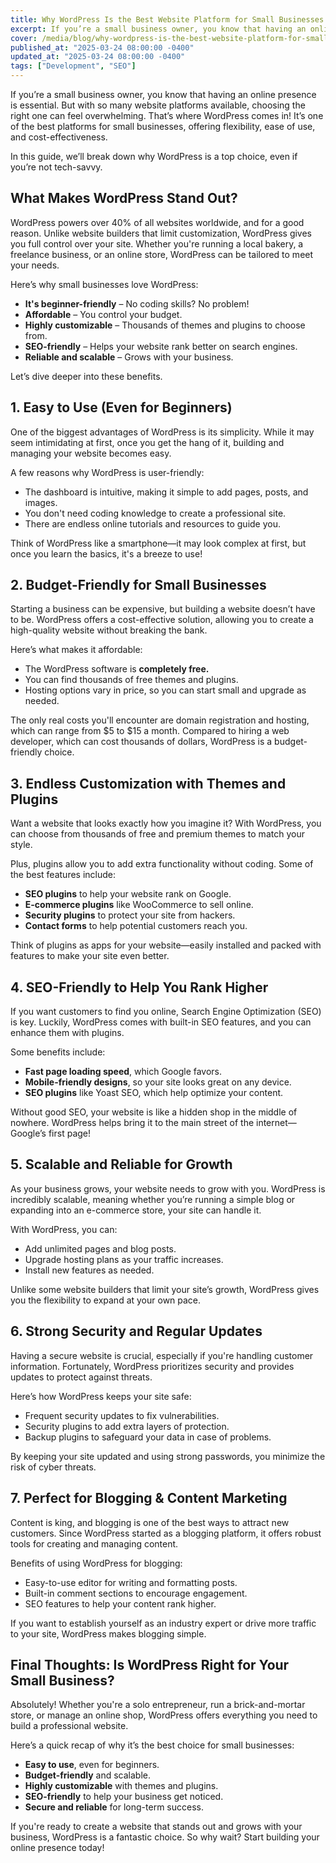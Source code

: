 ```yaml
---
title: Why WordPress Is the Best Website Platform for Small Businesses
excerpt: If you’re a small business owner, you know that having an online presence is essential. But with so many website platforms available...
cover: /media/blog/why-wordpress-is-the-best-website-platform-for-small-businesses/cover.webp
published_at: "2025-03-24 08:00:00 -0400"
updated_at: "2025-03-24 08:00:00 -0400"
tags: ["Development", "SEO"]
---
```


If you’re a small business owner, you know that having an online presence is essential. But with so many website platforms available, choosing the right one can feel overwhelming. That’s where WordPress comes in! It’s one of the best platforms for small businesses, offering flexibility, ease of use, and cost-effectiveness.

In this guide, we’ll break down why WordPress is a top choice, even if you’re not tech-savvy.

## What Makes WordPress Stand Out?

WordPress powers over 40% of all websites worldwide, and for a good reason. Unlike website builders that limit customization, WordPress gives you full control over your site. Whether you're running a local bakery, a freelance business, or an online store, WordPress can be tailored to meet your needs.

Here’s why small businesses love WordPress:

<ul>
<li><strong>It's beginner-friendly</strong> – No coding skills? No problem!</li>
<li><strong>Affordable</strong> – You control your budget.</li>
<li><strong>Highly customizable</strong> – Thousands of themes and plugins to choose from.</li>
<li><strong>SEO-friendly</strong> – Helps your website rank better on search engines.</li>
<li><strong>Reliable and scalable</strong> – Grows with your business.</li>
</ul>

Let’s dive deeper into these benefits.

## 1. Easy to Use (Even for Beginners)

One of the biggest advantages of WordPress is its simplicity. While it may seem intimidating at first, once you get the hang of it, building and managing your website becomes easy.

A few reasons why WordPress is user-friendly:

<ul>
<li>The dashboard is intuitive, making it simple to add pages, posts, and images.</li>
<li>You don't need coding knowledge to create a professional site.</li>
<li>There are endless online tutorials and resources to guide you.</li>
</ul>

Think of WordPress like a smartphone—it may look complex at first, but once you learn the basics, it's a breeze to use!

## 2. Budget-Friendly for Small Businesses

Starting a business can be expensive, but building a website doesn’t have to be. WordPress offers a cost-effective solution, allowing you to create a high-quality website without breaking the bank.

Here’s what makes it affordable:

<ul>
<li>The WordPress software is <strong>completely free.</strong></li>
<li>You can find thousands of free themes and plugins.</li>
<li>Hosting options vary in price, so you can start small and upgrade as needed.</li>
</ul>

The only real costs you'll encounter are domain registration and hosting, which can range from $5 to $15 a month. Compared to hiring a web developer, which can cost thousands of dollars, WordPress is a budget-friendly choice.

## 3. Endless Customization with Themes and Plugins

Want a website that looks exactly how you imagine it? With WordPress, you can choose from thousands of free and premium themes to match your style.

Plus, plugins allow you to add extra functionality without coding. Some of the best features include:

<ul>
<li><strong>SEO plugins</strong> to help your website rank on Google. </li>
<li><strong>E-commerce plugins</strong> like WooCommerce to sell online.</li>
<li><strong>Security plugins</strong> to protect your site from hackers.</li>
<li><strong>Contact forms</strong> to help potential customers reach you.</li>
</ul>

Think of plugins as apps for your website—easily installed and packed with features to make your site even better.

## 4. SEO-Friendly to Help You Rank Higher

If you want customers to find you online, Search Engine Optimization (SEO) is key. Luckily, WordPress comes with built-in SEO features, and you can enhance them with plugins.

Some benefits include:

<ul>
<li><strong>Fast page loading speed</strong>, which Google favors.</li>
<li><strong>Mobile-friendly designs</strong>, so your site looks great on any device. </li>
<li><strong>SEO plugins</strong> like Yoast SEO, which help optimize your content.</li>
</ul>

Without good SEO, your website is like a hidden shop in the middle of nowhere. WordPress helps bring it to the main street of the internet—Google’s first page!

## 5. Scalable and Reliable for Growth

As your business grows, your website needs to grow with you. WordPress is incredibly scalable, meaning whether you’re running a simple blog or expanding into an e-commerce store, your site can handle it.

With WordPress, you can:

<ul>
<li>Add unlimited pages and blog posts.</li>
<li>Upgrade hosting plans as your traffic increases.</li>
<li>Install new features as needed.</li>
</ul>

Unlike some website builders that limit your site’s growth, WordPress gives you the flexibility to expand at your own pace.

## 6. Strong Security and Regular Updates

Having a secure website is crucial, especially if you're handling customer information. Fortunately, WordPress prioritizes security and provides updates to protect against threats.

Here’s how WordPress keeps your site safe:

<ul>
<li>Frequent security updates to fix vulnerabilities.</li>
<li>Security plugins to add extra layers of protection.</li>
<li>Backup plugins to safeguard your data in case of problems.</li>
</ul>

By keeping your site updated and using strong passwords, you minimize the risk of cyber threats.

## 7. Perfect for Blogging & Content Marketing

Content is king, and blogging is one of the best ways to attract new customers. Since WordPress started as a blogging platform, it offers robust tools for creating and managing content.

Benefits of using WordPress for blogging:

<ul>
<li>Easy-to-use editor for writing and formatting posts.</li>
<li>Built-in comment sections to encourage engagement.</li>
<li>SEO features to help your content rank higher.</li>
</ul>

If you want to establish yourself as an industry expert or drive more traffic to your site, WordPress makes blogging simple.

## Final Thoughts: Is WordPress Right for Your Small Business?

Absolutely! Whether you're a solo entrepreneur, run a brick-and-mortar store, or manage an online shop, WordPress offers everything you need to build a professional website.

Here’s a quick recap of why it’s the best choice for small businesses:

<ul>
<li><strong>Easy to use</strong>, even for beginners.  </li>
<li><strong>Budget-friendly</strong> and scalable.  </li>
<li><strong>Highly customizable</strong> with themes and plugins.  </li>
<li><strong>SEO-friendly</strong> to help your business get noticed.  </li>
<li><strong>Secure and reliable</strong> for long-term success.  </li>
</ul>

If you're ready to create a website that stands out and grows with your business, WordPress is a fantastic choice. So why wait? Start building your online presence today!
